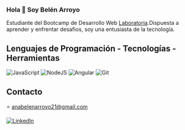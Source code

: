 ### Hola 👋 Soy Belén Arroyo

<!--
**Abelen21/Abelen21** is a ✨ _special_ ✨ repository because its `README.md` (this file) appears on your GitHub profile.

Here are some ideas to get you started:

- 🔭 I’m currently working on ...
- 🌱 I’m currently learning ...
- 👯 I’m looking to collaborate on ...
- 🤔 I’m looking for help with ...
- 💬 Ask me about ...
- 📫 How to reach me: ...
- 😄 Pronouns: ...
- ⚡ Fun fact: ...
-->

Estudiante del Bootcamp de Desarrollo Web [Laboratoria](https://www.laboratoria.la/).Dispuesta a aprender y enfrentar desafios, soy una entusiasta de la tecnología.

## Lenguajes de Programación - Tecnologías - Herramientas

![JavaScript](https://img.shields.io/badge/javascript-%23323330.svg?style=for-the-badge&logo=javascript&logoColor=%23F7DF1E)
![NodeJS](https://img.shields.io/badge/node.js-6DA55F?style=for-the-badge&logo=node.js&logoColor=white)
![Angular](https://img.shields.io/badge/angular-%23DD0031.svg?style=for-the-badge&logo=angular&logoColor=white)
![Git](https://img.shields.io/badge/git-%23F05033.svg?style=for-the-badge&logo=git&logoColor=white)

## Contacto

⭐ anabelenarroyo21@gmail.com

[![LinkedIn](https://img.shields.io/badge/linkedin-%230077B5.svg?style=for-the-badge&logo=linkedin&logoColor=white)](https://www.linkedin.com/in/ana-belén-arroyo)




